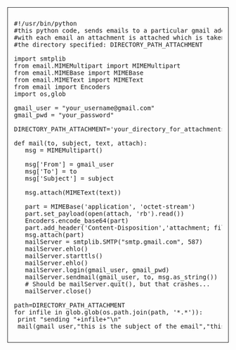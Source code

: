 <div dir="ltr" style="text-align: left;" trbidi="on">

<div style="border: 1px solid; overflow-x: scroll; padding: 1em;">  

<pre>#!/usr/bin/python
#this python code, sends emails to a particular gmail address ,
#with each email an attachment is attached which is taken from 
#the directory specified: DIRECTORY_PATH_ATTACHMENT

import smtplib
from email.MIMEMultipart import MIMEMultipart
from email.MIMEBase import MIMEBase
from email.MIMEText import MIMEText
from email import Encoders
import os,glob

gmail_user = "your_username@gmail.com"
gmail_pwd = "your_password"

DIRECTORY_PATH_ATTACHMENT='your_directory_for_attachments'

def mail(to, subject, text, attach):
   msg = MIMEMultipart()

   msg['From'] = gmail_user
   msg['To'] = to
   msg['Subject'] = subject

   msg.attach(MIMEText(text))

   part = MIMEBase('application', 'octet-stream')
   part.set_payload(open(attach, 'rb').read())
   Encoders.encode_base64(part)
   part.add_header('Content-Disposition','attachment; filename="%s"' % os.path.basename(attach))
   msg.attach(part)
   mailServer = smtplib.SMTP("smtp.gmail.com", 587)
   mailServer.ehlo()
   mailServer.starttls()
   mailServer.ehlo()
   mailServer.login(gmail_user, gmail_pwd)
   mailServer.sendmail(gmail_user, to, msg.as_string())
   # Should be mailServer.quit(), but that crashes...
   mailServer.close()

path=DIRECTORY_PATH_ATTACHMENT
for infile in glob.glob(os.path.join(path, '*.*')):
 print "sending "+infile+"\n"
 mail(gmail_user,"this is the subject of the email","this is the body of the email",infile)
</pre>

</div>

</div>
